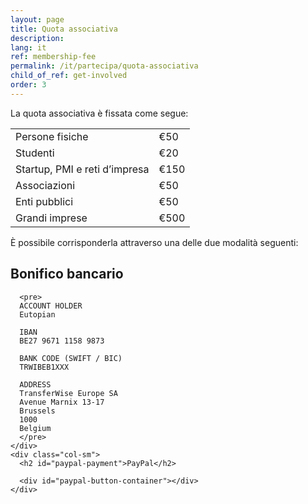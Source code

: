 ```yaml
---
layout: page
title: Quota associativa
description:
lang: it
ref: membership-fee
permalink: /it/partecipa/quota-associativa
child_of_ref: get-involved
order: 3
---
```


La quota associativa è fissata come segue:

<table class="table">
  <tbody>
    <tr>
      <td>Persone fisiche</td>
      <td>€50</td>
    </tr>
    <tr>
      <td>Studenti</td>
      <td>€20</td>
    </tr>
    <tr>
      <td>Startup, PMI e reti d’impresa</td>
      <td>€150</td>
    </tr>
    <tr>
      <td>Associazioni</td>
      <td>€50</td>
    </tr>
    <tr>
      <td>Enti pubblici</td>
      <td>€50</td>
    </tr>
    <tr>
      <td>Grandi imprese</td>
      <td>€500</td>
    </tr>
  </tbody>
</table>

È possibile corrisponderla attraverso una delle due modalità seguenti:

<div class="container">
  <div class="row">
    <div class="col-sm">
      <h2 id="wire-transfer">Bonifico bancario</h2>
      
      <pre>
      ACCOUNT HOLDER
      Eutopian
      
      IBAN
      BE27 9671 1158 9873
      
      BANK CODE (SWIFT / BIC)
      TRWIBEB1XXX
      
      ADDRESS
      TransferWise Europe SA
      Avenue Marnix 13-17
      Brussels
      1000
      Belgium
      </pre>
    </div>
    <div class="col-sm">
      <h2 id="paypal-payment">PayPal</h2>
      
      <div id="paypal-button-container"></div>
    </div>
  </div>
</div>

<script src="https://www.paypal.com/sdk/js?client-id=AXPsjHSz9jJpvLxZcInFXlj1GFtu8bG52R2b4VEF7-DfExMXr7KK9ICq-I2NSerIRbFAJiwM7O-tLlGS&currency=EUR" data-sdk-integration-source="button-factory"></script>
<script>
  paypal.Buttons({
      style: {
          shape: 'rect',
          color: 'gold',
          layout: 'horizontal',
          label: 'paypal',

      },
      createOrder: function(data, actions) {
          return actions.order.create({
              purchase_units: [{
                  amount: {
                      value: '0.00'
                  }
              }]
          });
      },
      onApprove: function(data, actions) {
          return actions.order.capture().then(function(details) {
              alert('Transaction completed by ' + details.payer.name.given_name + '!');
          });
      }
  }).render('#paypal-button-container');
</script>
